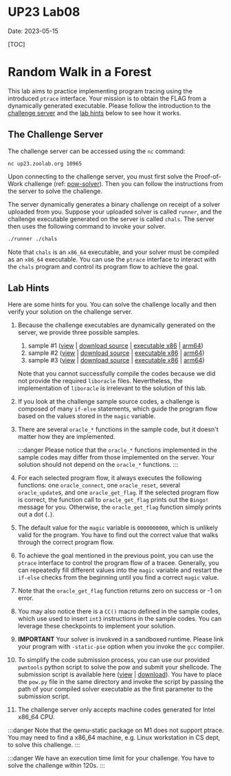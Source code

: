 UP23 Lab08
==========
Date: 2023-05-15

[TOC]

# Random Walk in a Forest

This lab aims to practice implementing program tracing using the introduced `ptrace` interface. Your mission is to obtain the FLAG from a dynamically generated executable. Please follow the introduction to the [challenge server](#The-Challenge-erver) and the [lab hints](#Lab-Hints) below to see how it works.

## The Challenge Server

The challenge server can be accessed using the `nc` command:

```
nc up23.zoolab.org 10965
```

Upon connecting to the challenge server, you must first solve the Proof-of-Work challenge (ref: [pow-solver](https://md.zoolab.org/s/EHSmQ0szV)). Then you can follow the instructions from the server to solve the challenge.

The server dynamically generates a binary challenge on receipt of a solver uploaded from you. Suppose your uploaded solver is called `runner`, and the challenge executable generated on the server is called `chals`. The server then uses the following command to invoke your solver.

```bash
./runner ./chals
```

Note that `chals` is an `x86_64` executable, and your solver must be compiled as an `x86_64` executable. You can use the `ptrace` interface to interact with the `chals` program and control its program flow to achieve the goal.


## Lab Hints

Here are some hints for you. You can solve the challenge locally and then verify your solution on the challenge server.

1. Because the challenge executables are dynamically generated on the server, we provide three possible samples.

   1. sample #1 ([view](https://up23.zoolab.org/code.html?file=up23/lab08/sample/sample1.c) | [download source](https://up23.zoolab.org/up23/lab08/sample/sample1.c) | [executable x86](https://up23.zoolab.org/up23/lab08/sample/sample1) | [arm64](https://up23.zoolab.org/up23/lab08/sample/sample3.arm64))
   1. sample #2 ([view](https://up23.zoolab.org/code.html?file=up23/lab08/sample/sample2.c) | [download source](https://up23.zoolab.org/up23/lab08/sample/sample2.c) | [executable x86](https://up23.zoolab.org/up23/lab08/sample/sample2) | [arm64](https://up23.zoolab.org/up23/lab08/sample/sample2.arm64))
   1. sample #3 ([view](https://up23.zoolab.org/code.html?file=up23/lab08/sample/sample3.c) | [download source](https://up23.zoolab.org/up23/lab08/sample/sample3.c) | [executable x86](https://up23.zoolab.org/up23/lab08/sample/sample3) | [arm64](https://up23.zoolab.org/up23/lab08/sample/sample3.arm64))

   Note that you cannot successfully compile the codes because we did not provide the required `liboracle` files. Nevertheless, the implementation of `liboracle` is irrelevant to the solution of this lab.

1. If you look at the challenge sample source codes, a challenge is composed of many `if-else` statements, which guide the program flow based on the values stored in the `magic` variable.

1. There are several `oracle_*` functions in the sample code, but it doesn't matter how they are implemented.

   :::danger
   Please notice that the `oracle_*` functions implemented in the sample codes may differ from those implemented on the server. Your solution should not depend on the `oracle_*` functions.
   :::

1. For each selected program flow, it always executes the following functions: one `oracle_connect`, one `oracle_reset`, several `oracle_update`s, and one `oracle_get_flag`. If the selected program flow is correct, the function call to `oracle_get_flag` prints out the `Bingo!` message for you. Otherwise, the `oracle_get_flag` function simply prints out a dot (`.`).

1. The default value for the `magic` variable is `0000000000`, which is unlikely valid for the program. You have to find out the correct value that walks through the correct program flow.

1. To achieve the goal mentioned in the previous point, you can use the `ptrace` interface to control the program flow of a tracee. Generally, you can repeatedly fill different values into the `magic` variable and restart the `if-else` checks from the beginning until you find a correct `magic` value.

1. Note that the `oracle_get_flag` function returns zero on success or -1 on error.

1. You may also notice there is a `CC()` macro defined in the sample codes, which use used to insert `int3` instructions in the sample codes. You can leverage these checkpoints to implement your solution.

1. **IMPORTANT** Your solver is invokved in a sandboxed runtime. Please link your program with `-static-pie` option when you invoke the `gcc` compiler.

1. To simplify the code submission process, you can use our provided `pwntools` python script to solve the pow and submit your shellcode. The submission script is available here ([view](https://up23.zoolab.org/code.html?file=up23/lab08/submit_1310ed1cb40c16067911bdda36189abf.py) | [download](https://up23.zoolab.org/up23/lab08/submit_1310ed1cb40c16067911bdda36189abf.py)). You have to place the `pow.py` file in the same directory and invoke the script by passing the path of your compiled solver executable as the first parameter to the submission script.

1. The challenge server only accepts machine codes generated for Intel x86_64 CPU.

:::danger
Note that the qemu-static package on M1 does not support ptrace. You may need to find a x86_64 machine, e.g. Linux workstation in CS dept, to solve this challenge. 
:::



:::danger
We have an execution time limit for your challenge. You have to solve the challenge within 120s.
:::
